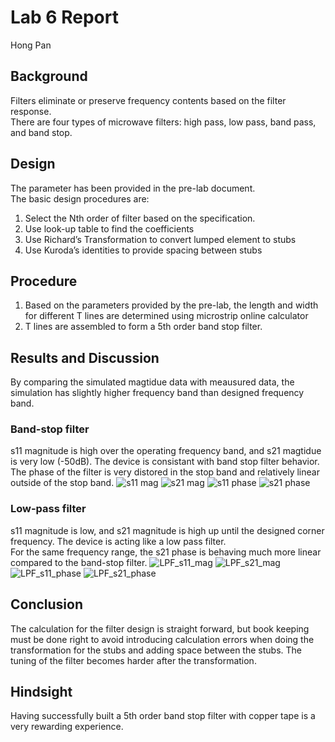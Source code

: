 # Lab 6 Report
Hong Pan

## Background
Filters eliminate or preserve frequency contents based on the filter response.  
There are four types of microwave filters: high pass, low pass, band pass, and band stop.

## Design
The parameter has been provided in the pre-lab document.  
The basic design procedures are:  
1. Select the Nth order of filter based on the specification.  
2. Use look-up table to find the coefficients  
3. Use Richard’s Transformation to convert lumped element to stubs  
4. Use Kuroda’s identities to provide spacing between stubs  

## Procedure
1. Based on the parameters provided by the pre-lab, the length and width for different T lines are determined using microstrip online calculator  
2. T lines are assembled to form a 5th order band stop filter.

## Results and Discussion
By comparing the simulated magtidue data with meausured data, the simulation has slightly higher frequency band than designed frequency band.
### Band-stop filter
s11 magnitude is high over the operating frequency band, and s21 magtidue is very low (-50dB). The device is consistant with band stop
filter behavior.  
The phase of the filter is very distored in the stop band and relatively linear outside of the stop band.
![s11 mag](https://github.com/CourseReps/ECEN452-Spring2016/blob/master/Students/hongpan0507/Lab6/plotting/s11_mag.png)
![s21 mag](https://github.com/CourseReps/ECEN452-Spring2016/blob/master/Students/hongpan0507/Lab6/plotting/s21_mag.png)
![s11 phase](https://github.com/CourseReps/ECEN452-Spring2016/blob/master/Students/hongpan0507/Lab6/plotting/s11_phase.png)
![s21 phase](https://github.com/CourseReps/ECEN452-Spring2016/blob/master/Students/hongpan0507/Lab6/plotting/s21_phase.png)
### Low-pass filter
s11 magnitude is low, and s21 magnitude is high up until the designed corner frequency. The device is acting like a low pass filter.  
For the same frequency range, the s21 phase is behaving much more linear compared to the band-stop filter.
![LPF_s11_mag](https://github.com/CourseReps/ECEN452-Spring2016/blob/master/Students/hongpan0507/Lab6/plotting/LPF_s11_mag.png)
![LPF_s21_mag](https://github.com/CourseReps/ECEN452-Spring2016/blob/master/Students/hongpan0507/Lab6/plotting/LPF_s21_mag.png)
![LPF_s11_phase](https://github.com/CourseReps/ECEN452-Spring2016/blob/master/Students/hongpan0507/Lab6/plotting/LPF_s11_phase.png)
![LPF_s21_phase](https://github.com/CourseReps/ECEN452-Spring2016/blob/master/Students/hongpan0507/Lab6/plotting/LPF_s21_phase.png)
## Conclusion
The calculation for the filter design is straight forward, but book keeping must be done right to avoid introducing calculation errors when 
doing the transformation for the stubs and adding space between the stubs. The tuning of the filter becomes harder after the transformation.

## Hindsight
Having successfully built a 5th order band stop filter with copper tape is a very rewarding experience.
